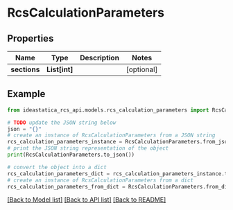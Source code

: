 # RcsCalculationParameters


## Properties

Name | Type | Description | Notes
------------ | ------------- | ------------- | -------------
**sections** | **List[int]** |  | [optional] 

## Example

```python
from ideastatica_rcs_api.models.rcs_calculation_parameters import RcsCalculationParameters

# TODO update the JSON string below
json = "{}"
# create an instance of RcsCalculationParameters from a JSON string
rcs_calculation_parameters_instance = RcsCalculationParameters.from_json(json)
# print the JSON string representation of the object
print(RcsCalculationParameters.to_json())

# convert the object into a dict
rcs_calculation_parameters_dict = rcs_calculation_parameters_instance.to_dict()
# create an instance of RcsCalculationParameters from a dict
rcs_calculation_parameters_from_dict = RcsCalculationParameters.from_dict(rcs_calculation_parameters_dict)
```
[[Back to Model list]](../README.md#documentation-for-models) [[Back to API list]](../README.md#documentation-for-api-endpoints) [[Back to README]](../README.md)


